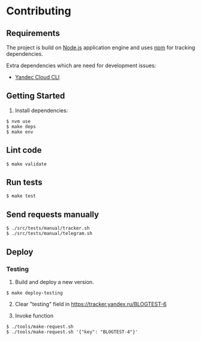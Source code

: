 # Contributing

## Requirements
The project is build on [Node.js](http://nodejs.org/) application engine and uses [npm](http://npmjs.org) for tracking dependencies.

Extra dependencies which are need for development issues:
  * [Yandec Cloud CLI](https://cloud.yandex.ru/docs/cli/quickstart#install)

## Getting Started

1. Install dependencies:

  ```
  $ nvm use
  $ make deps
  $ make env
  ```

## Lint code
```
$ make validate
```

## Run tests
```
$ make test
```

## Send requests manually
```
$ ./src/tests/manual/tracker.sh
$ ./src/tests/manual/telegram.sh
```

## Deploy
### Testing
1. Build and deploy a new version.
  ```
  $ make deploy-testing
  ```

2. Clear "testing" field in https://tracker.yandex.ru/BLOGTEST-6

3. Invoke function
  ```
  $ ./tools/make-request.sh
  $ ./tools/make-request.sh '{"key": "BLOGTEST-4"}'
  ```
